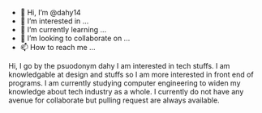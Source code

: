 - 👋 Hi, I’m @dahy14 
- 👀 I’m interested in ... 
- 🌱 I’m currently learning ... 
- 💞️ I’m looking to collaborate on ... 
- 📫 How to reach me ...  

Hi, I go by the psuodonym dahy I am interested in tech stuffs. I am knowledgable at design and stuffs so I am more interested in front end of programs.  I am currently studying computer engineering to widen my knowledge about tech industry as a whole.  I currently do not have any avenue for collaborate but pulling request are always available. 


<!--
**dahy14/dahy14** is a ✨ _special_ ✨ repository because its `README.md` (this file) appears on your GitHub profile.

Here are some ideas to get you started:

- 🔭 I’m currently working on ...
- 🌱 I’m currently learning ...
- 👯 I’m looking to collaborate on ...
- 🤔 I’m looking for help with ...
- 💬 Ask me about ...
- 📫 How to reach me: ...
- 😄 Pronouns: ...
- ⚡ Fun fact: ...
-->
